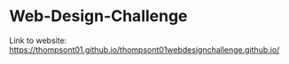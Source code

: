 # Web-Design-Challenge
Link to website:
 https://thompsont01.github.io/thompsont01webdesignchallenge.github.io/
 